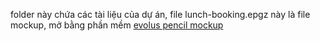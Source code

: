 folder này chứa các tài liệu của dự án, 
file lunch-booking.epgz này là file mockup, mở bằng phần mềm [evolus pencil mockup](http://pencil.evolus.vn/)
 
